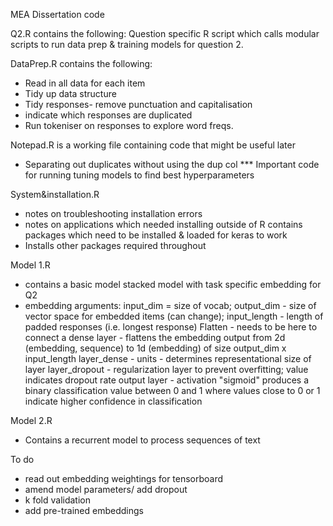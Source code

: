 MEA
Dissertation code

Q2.R contains the following:
Question specific R script which calls modular scripts to
run data prep & training models for question 2.

DataPrep.R contains the following:
* Read in all data for each item
* Tidy up data structure
* Tidy responses- remove punctuation and capitalisation
* indicate which responses are duplicated
* Run tokeniser on responses to explore word freqs.


Notepad.R is a working file containing code that might be useful later
* Separating out duplicates without using the dup col
*** Important code for running tuning models to find best hyperparameters


System&installation.R
* notes on troubleshooting installation errors
* notes on applications which needed installing outside of R 
contains packages which need to be installed & loaded for keras to work
* Installs other packages required throughout


Model 1.R
* contains a basic model stacked model with task specific embedding for Q2
* embedding arguments: input_dim = size of vocab; output_dim - size of vector space for embedded items (can change); input_length - length of padded responses (i.e. longest response)
Flatten - needs to be here to connect a dense layer - flattens the embedding output from 2d (embedding, sequence) to 1d (embedding) of size output_dim x input_length
layer_dense - units - determines representational size of layer
layer_dropout - regularization layer to prevent overfitting; value indicates dropout rate
output layer - activation "sigmoid" produces a binary classification value between 0 and 1 where values close to 0 or 1 indicate higher confidence in classification

Model 2.R
* Contains a recurrent model to process sequences of text

To do
* read out embedding weightings for tensorboard
* amend model parameters/ add dropout 
* k fold validation
* add pre-trained embeddings
